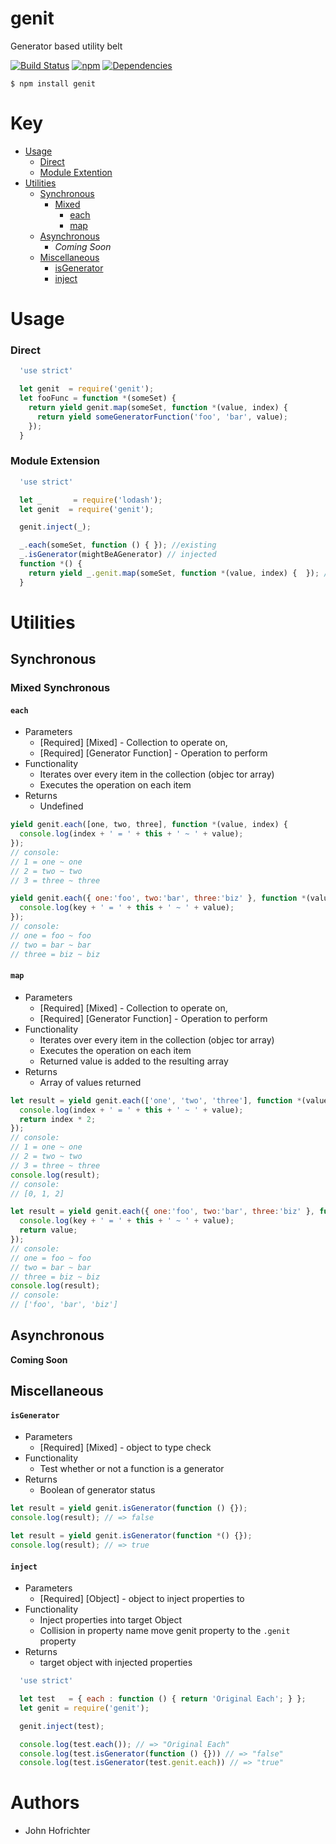 # genit

Generator based utility belt

[![Build Status](https://travis-ci.org/fleekjs/genit.svg?branch=master)](https://travis-ci.org/fleekjs/genit) [![npm](https://img.shields.io/npm/l/express.svg)](https://github.com/fleekjs/genit/blob/master/LICENSE)  [![Dependencies](https://img.shields.io/david/fleekjs/genit.svg)](https://david-dm.org/fleekjs/genit)

`$ npm install genit`

# Key

- [Usage](#usage)
  - [Direct](#direct)
  - [Module Extention](#moduleextension)
- [Utilities](#utilities)
  - [Synchronous](#Synchronous)
    - [Mixed](#mixed-synchronous)
      - [each](#each)
      - [map](#map)
  - [Asynchronous](#Synchronous)
    - _Coming Soon_
  - [Miscellaneous](#miscellaneous)
    - [isGenerator](#isgenerator)
    - [inject](#inject)

# Usage

### Direct

```javascript
  'use strict'

  let genit  = require('genit');
  let fooFunc = function *(someSet) {
    return yield genit.map(someSet, function *(value, index) {
      return yield someGeneratorFunction('foo', 'bar', value);  
    });
  }
```

### Module Extension

```javascript
  'use strict'

  let _       = require('lodash');
  let genit  = require('genit');

  genit.inject(_);

  _.each(someSet, function () { }); //existing
  _.isGenerator(mightBeAGenerator) // injected
  function *() {
    return yield _.genit.map(someSet, function *(value, index) {  }); // injected to .genit property (name collision)
  }
```


# Utilities

## Synchronous

### Mixed Synchronous

#### `each`

- Parameters
  - [Required] [Mixed] - Collection to operate on,
  - [Required] [Generator Function] - Operation to perform
- Functionality
  - Iterates over every item in the collection (objec tor array)
  - Executes the operation on each item
- Returns
  - Undefined

```javascript
yield genit.each([one, two, three], function *(value, index) {
  console.log(index + ' = ' + this + ' ~ ' + value);
});
// console:
// 1 = one ~ one
// 2 = two ~ two
// 3 = three ~ three

yield genit.each({ one:'foo', two:'bar', three:'biz' }, function *(value, key) {
  console.log(key + ' = ' + this + ' ~ ' + value);
});
// console:
// one = foo ~ foo
// two = bar ~ bar
// three = biz ~ biz
```

#### `map`

- Parameters
  - [Required] [Mixed] - Collection to operate on,
  - [Required] [Generator Function] - Operation to perform
- Functionality
  - Iterates over every item in the collection (objec tor array)
  - Executes the operation on each item
  - Returned value is added to the resulting array
- Returns
  - Array of values returned

```javascript
let result = yield genit.each(['one', 'two', 'three'], function *(value, index) {
  console.log(index + ' = ' + this + ' ~ ' + value);
  return index * 2;
});
// console:
// 1 = one ~ one
// 2 = two ~ two
// 3 = three ~ three
console.log(result);
// console:
// [0, 1, 2]

let result = yield genit.each({ one:'foo', two:'bar', three:'biz' }, function *(value, key) {
  console.log(key + ' = ' + this + ' ~ ' + value);
  return value;
});
// console:
// one = foo ~ foo
// two = bar ~ bar
// three = biz ~ biz
console.log(result);
// console:
// ['foo', 'bar', 'biz']
```

## Asynchronous

**Coming Soon**

## Miscellaneous

#### `isGenerator`

- Parameters
  - [Required] [Mixed] - object to type check
- Functionality
  - Test whether or not a function is a generator
- Returns
  - Boolean of generator status

```javascript
let result = yield genit.isGenerator(function () {});
console.log(result); // => false

let result = yield genit.isGenerator(function *() {});
console.log(result); // => true
```

#### `inject`

- Parameters
  - [Required] [Object] - object to inject properties to
- Functionality
  - Inject properties into target Object
  - Collision in property name move genit property to the `.genit` property
- Returns
  - target object with injected properties

```javascript
  'use strict'

  let test   = { each : function () { return 'Original Each'; } };
  let genit = require('genit');

  genit.inject(test);

  console.log(test.each()); // => "Original Each"
  console.log(test.isGenerator(function () {})) // => "false"
  console.log(test.isGenerator(test.genit.each)) // => "true"
   ```

# Authors

- John Hofrichter
